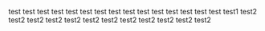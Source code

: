 test
test
test
test
test
test
test
test
test
test
test
test
test
test
test
test1
test2
test2
test2
test2
test2
test2
test2
test2
test2
test2
test2
test2
